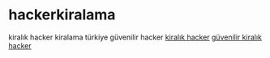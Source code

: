# hackerkiralama
kiralık hacker kiralama türkiye güvenilir hacker 
 <a href="https://hacker-list.com/">kiralık hacker</a> 
 <a href="https://hackerzpro/">güvenilir kiralık hacker</a> 
